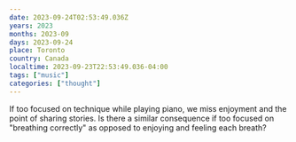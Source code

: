 ```yaml
---
date: 2023-09-24T02:53:49.036Z
years: 2023
months: 2023-09
days: 2023-09-24
place: Toronto
country: Canada
localtime: 2023-09-23T22:53:49.036-04:00
tags: ["music"]
categories: ["thought"]
---
```

If too focused on technique while playing piano, we miss enjoyment and the point of sharing stories. Is there a similar consequence if too focused on "breathing correctly" as opposed to enjoying and feeling each breath?
